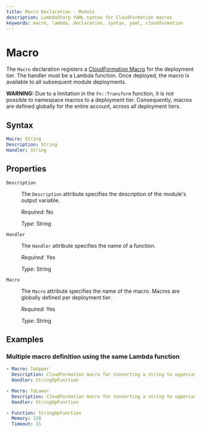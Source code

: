 ```yaml
---
title: Macro Declaration - Module
description: LambdaSharp YAML syntax for CloudFormation macros
keywords: macro, lambda, declaration, syntax, yaml, cloudformation
---
```

# Macro

The `Macro` declaration registers a [CloudFormation Macro](https://docs.aws.amazon.com/AWSCloudFormation/latest/UserGuide/template-macros.html) for the deployment tier. The handler must be a Lambda function. Once deployed, the macro is available to all subsequent module deployments.

**WARNING:** Due to a limitation in the `Fn::Transform` function, it is not possible to namespace macros to a deployment tier. Consequently, macros are defined globally for the entire account, across all deployment tiers.

## Syntax

```yaml
Macro: String
Description: String
Handler: String
```

## Properties

<dl>

<dt><code>Description</code></dt>
<dd>

The <code>Description</code> attribute specifies the description of the module's output variable.

<i>Required</i>: No

<i>Type</i>: String
</dd>

<dt><code>Handler</code></dt>
<dd>

The <code>Handler</code> attribute specifies the name of a function.

<i>Required</i>: Yes

<i>Type</i>: String
</dd>

</dl>

<dt><code>Macro</code></dt>
<dd>

The <code>Macro</code> attribute specifies the name of the macro. Macros are globally defined per deployment tier.

<i>Required</i>: Yes

<i>Type</i>: String
</dd>

## Examples

### Multiple macro definition using the same Lambda function

```yaml
- Macro: ToUpper
  Description: CloudFormation macro for converting a string to uppercase
  Handler: StringOpFunction

- Macro: ToLower
  Description: CloudFormation macro for converting a string to uppercase
  Handler: StringOpFunction

- Function: StringOpFunction
  Memory: 128
  Timeout: 15
```
